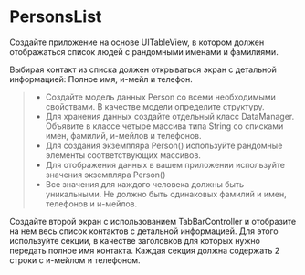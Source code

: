 # PersonsList

Создайте приложение на основе UITableView, в котором должен отображаться список людей с рандомными именами и фамилиями.

Выбирая контакт из списка должен открываться экран с детальной информацией: Полное имя, и-мейл и телефон.

> + Создайте модель данных Person со всеми необходимыми свойствами. В качестве модели определите структуру.
> + Для хранения данных создайте отдельный класс DataManager. Объявите в классе четыре массива типа String со списками имен, фамилий, и-мейлов и телефонов.
> + Для создания экземпляра Person() используйте рандомные элементы соответствующих массивов.
> + Для отображения данных в вашем приложении используйте значения экземпляра Person()
> + Все значения для каждого человека должны быть уникальными. Не должно быть одинаковых фамилий и имен, телефонов и и-мейлов.

Создайте второй экран с использованием TabBarController и отобразите на нем весь список контактов с детальной информацией. 
Для этого используйте секции, в качестве заголовков для которых нужно передать полное имя контакта. Каждая секция должна содержать 2 строки с и-мейлом 
и телефоном.


